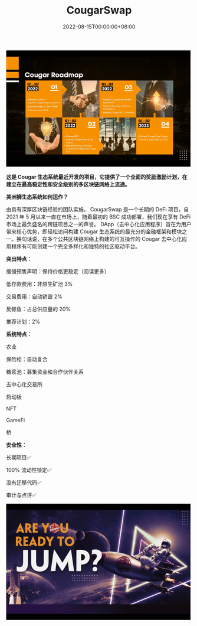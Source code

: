 ﻿---
title: "CougarSwap"
description: "CougarSwap - 基于币安智能链的未来一代 Yield Farming 策略具有最高的稳定性和安全性."
date: 2022-08-15T00:00:00+08:00
lastmod: 2022-08-15T00:00:00+08:00
draft: false
authors: ["crazyxuanshao"]
featuredImage: "cougarswap.png"
tags: ["DeFi","CougarSwap"]
categories: ["nfts"]
nfts: ["DeFi"]
blockchain: ""
website: "https://app.cougarswap.io/?ref=0xcD2B3C517D3De4F962dc01700dc57960CDbeB5E9&utm_source=DappRadar&utm_medium=deeplink&utm_campaign=visit-website"
twitter: "https://twitter.com/cougarswap"
discord: "https://discord.com/invite/5JNWQNZafU"
telegram: "https://t.me/CougarSwap_Multichain_Official"
github: "https://github.com/cougarswap"
youtube: ""
twitch: ""
facebook: ""
instagram: ""
reddit: ""
medium: "https://cougarinsight.medium.com/"
steam: ""
gitbook: ""
googleplay: ""
appstore: ""
status: "Live"
weight: 
lightgallery: true
toc: true
pinned: false
recommend: false
recommend1: false

---

![dasd](dasd.png)

<p><strong>这是 Cougar 生态系统最近开发的项目，它提供了一个全面的奖励激励计划，在建立在最高稳定性和安全级别的多区块链网络上流通。</strong></p>
<p><strong>美洲狮生态系统如何运作？</strong></p>
<p>由具有深厚区块链经验的团队实施。 CougarSwap 是一个长期的 DeFi 项目，自 2021 年 5 月以来一直在市场上，随着最初的 BSC 成功部署，我们现在享有 DeFi 市场上最负盛名的跨链项目之一的声誉。 DApp（去中心化应用程序）旨在为用户带来核心优势，即轻松访问构建 Cougar 生态系统的最充分的金融框架和模块之一。换句话说，在多个公共区块链网络上构建的可互操作的 Cougar 去中心化应用程序有可能创建一个完全多样化和独特的社区驱动平台。</p>
<p><strong>突出特点：</strong></p>
<p>缓慢预售声明：保持价格更稳定（阅读更多）</p>
<p>低存款费用：非原生矿池 3%</p>
<p>交易费用：自动销毁 2%</p>
<p>反鲸鱼：占总供应量的 20%</p>
<p>推荐计划：2%</p>
<p><strong>系统特点：</strong></p>
<p>农业</p>
<p>保险柜：自动复合</p>
<p>糖浆池：募集资金和合作伙伴关系</p>
<p>去中心化交易所</p>
<p>启动板</p>
<p>NFT</p>
<p>GameFi</p>
<p>桥</p>
<p><strong>安全性：</strong></p>
<p>长期项目✅</p>
<p>100% 流动性锁定✅</p>
<p>没有迁移代码✅</p>
<p>审计与点评✅</p>

![dasini](dasini.png)